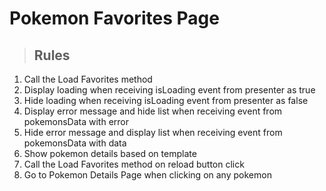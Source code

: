 # Pokemon Favorites Page

> ## Rules
1. Call the Load Favorites method
2. Display loading when receiving isLoading event from presenter as true
3. Hide loading when receiving isLoading event from presenter as false
4. Display error message and hide list when receiving event from pokemonsData with error
5. Hide error message and display list when receiving event from pokemonsData with data
6. Show pokemon details based on template
7. Call the Load Favorites method on reload button click
8. Go to Pokemon Details Page when clicking on any pokemon